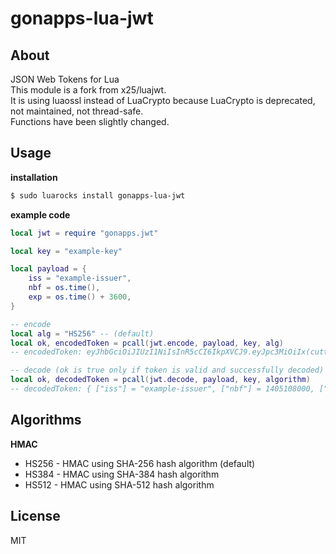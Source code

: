 gonapps-lua-jwt
=

## About
JSON Web Tokens for Lua<br/>
This module is a fork from x25/luajwt.<br/>
It is using luaossl instead of LuaCrypto because LuaCrypto is deprecated, not maintained, not thread-safe.<br/>
Functions have been slightly changed.<br/>

## Usage
**installation**
```bash
$ sudo luarocks install gonapps-lua-jwt
```
**example code**
```lua
local jwt = require "gonapps.jwt"

local key = "example-key"

local payload = {
	iss = "example-issuer",
	nbf = os.time(),
	exp = os.time() + 3600,
}

-- encode
local alg = "HS256" -- (default)
local ok, encodedToken = pcall(jwt.encode, payload, key, alg)
-- encodedToken: eyJhbGciOiJIUzI1NiIsInR5cCI6IkpXVCJ9.eyJpc3MiOiIx(cutted)...

-- decode (ok is true only if token is valid and successfully decoded)
local ok, decodedToken = pcall(jwt.decode, payload, key, algorithm)
-- decodedToken: { ["iss"] = "example-issuer", ["nbf"] = 1405108000, ["exp"] = 1405181916 }
```

## Algorithms
**HMAC**
* HS256	- HMAC using SHA-256 hash algorithm (default)
* HS384	- HMAC using SHA-384 hash algorithm
* HS512 - HMAC using SHA-512 hash algorithm

## License
MIT
